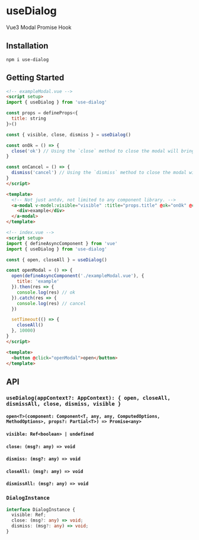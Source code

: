 # useDialog

Vue3 Modal Promise Hook

## Installation

```
npm i use-dialog
```

## Getting Started

```html
<!-- exampleModal.vue -->
<script setup>
import { useDialog } from 'use-dialog'

const props = defineProps<{
  title: string
}>()

const { visible, close, dismiss } = useDialog()

const onOk = () => {
  close('ok') // Using the `close` method to close the modal will bring you to resolve
}

const onCancel = () => {
  dismiss('cancel') // Using the `dismiss` method to close the modal will bring you to reject
}
</script>

<template>
  <!-- Not just antdv, not limited to any component library. -->
  <a-modal v-model:visible="visible" :title="props.title" @ok="onOk" @cancel="onCancel">
    <div>example</div>
  </a-modal>
</template>
```

```html
<!-- index.vue -->
<script setup>
import { defineAsyncComponent } from 'vue'
import { useDialog } from 'use-dialog'

const { open, closeAll } = useDialog()

const openModal = () => {
  open(defineAsyncComponent('./exampleModal.vue'), {
    title: 'example'
  }).then(res => {
    console.log(res) // ok
  }).catch(res => {
    console.log(res) // cancel
  })

  setTimeout(() => {
    closeAll()
  }, 10000)
}
</script>

<template>
  <button @click="openModal">open</button>
</template>
```

## API

### `useDialog(appContext?: AppContext): { open, closeAll, dismissAll, close, dismiss, visible }`

#### `open<T>(component: Component<T, any, any, ComputedOptions, MethodOptions>, props?: Partial<T>) => Promise<any>`

#### `visible: Ref<boolean> | undefined`

#### `close: (msg?: any) => void`

#### `dismiss: (msg?: any) => void`

#### `closeAll: (msg?: any) => void`

#### `dismissAll: (msg?: any) => void`

### `DialogInstance`
```typescript
interface DialogInstance {
  visible: Ref;
  close: (msg?: any) => void;
  dismiss: (msg?: any) => void;
}
```
